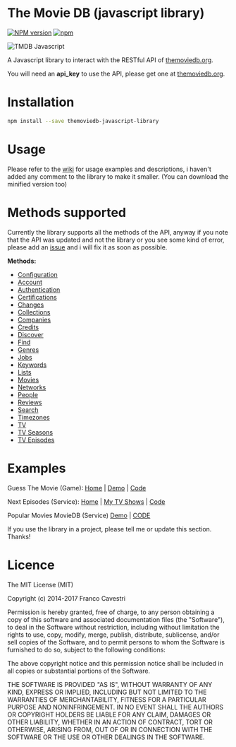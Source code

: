 The Movie DB (javascript library)
=================================
[![NPM version](https://badge.fury.io/js/themoviedb-javascript-library.svg)](http://badge.fury.io/js/themoviedb-javascript-library)
[![npm](https://img.shields.io/npm/dm/themoviedb-javascript-library.svg?maxAge=2592000)]()

![TMDB Javascript](http://codenatic.com/wp-content/uploads/2016/01/tmdb.jpg "Good movie!")

A Javascript library to interact with the RESTful API of [themoviedb.org](http://www.themoviedb.org/ "The Movie DB").

You will need an **api_key** to use the API, please get one at [themoviedb.org](http://www.themoviedb.org/ "The Movie DB").

Installation
============
```bash
npm install --save themoviedb-javascript-library
```

Usage
=====

Please refer to the [wiki](https://github.com/cavestri/themoviedb-javascript-library/wiki "See the wiki!") for usage examples and descriptions, i haven't added any comment to the library to make it smaller. (You can download the minified version too)

Methods supported
=============

Currently the library supports all the methods of the API, anyway if you note that the API was updated and not the library or you see some kind of error, please add an [issue](https://github.com/cavestri/themoviedb-javascript-library/issues "Add a bug") and i will fix it as soon as possible.

**Methods:**

- [Configuration](https://github.com/cavestri/themoviedb-javascript-library/wiki/Configuration)
- [Account](https://github.com/cavestri/themoviedb-javascript-library/wiki/Account)
- [Authentication](https://github.com/cavestri/themoviedb-javascript-library/wiki/Authentication)
- [Certifications](https://github.com/cavestri/themoviedb-javascript-library/wiki/Certifications)
- [Changes](https://github.com/cavestri/themoviedb-javascript-library/wiki/Changes)
- [Collections](https://github.com/cavestri/themoviedb-javascript-library/wiki/Collections)
- [Companies](https://github.com/cavestri/themoviedb-javascript-library/wiki/Companies)
- [Credits](https://github.com/cavestri/themoviedb-javascript-library/wiki/Credits)
- [Discover](https://github.com/cavestri/themoviedb-javascript-library/wiki/Discover)
- [Find](https://github.com/cavestri/themoviedb-javascript-library/wiki/Find)
- [Genres](https://github.com/cavestri/themoviedb-javascript-library/wiki/Genres)
- [Jobs](https://github.com/cavestri/themoviedb-javascript-library/wiki/Jobs)
- [Keywords](https://github.com/cavestri/themoviedb-javascript-library/wiki/Keywords)
- [Lists](https://github.com/cavestri/themoviedb-javascript-library/wiki/Lists)
- [Movies](https://github.com/cavestri/themoviedb-javascript-library/wiki/Movies)
- [Networks](https://github.com/cavestri/themoviedb-javascript-library/wiki/Networks)
- [People](https://github.com/cavestri/themoviedb-javascript-library/wiki/People)
- [Reviews](https://github.com/cavestri/themoviedb-javascript-library/wiki/Reviews)
- [Search](https://github.com/cavestri/themoviedb-javascript-library/wiki/Search)
- [Timezones](https://github.com/cavestri/themoviedb-javascript-library/wiki/Timezones)
- [TV](https://github.com/cavestri/themoviedb-javascript-library/wiki/TV)
- [TV Seasons](https://github.com/cavestri/themoviedb-javascript-library/wiki/TV%20Seasons)
- [TV Episodes](https://github.com/cavestri/themoviedb-javascript-library/wiki/TV%20Episodes)

Examples
========
Guess The Movie (Game): [Home](http://codenatic.com/blog/2015/02/18/guess-the-movie-game/) | [Demo](http://codenatic.com/projects/guessthemovie/) | [Code](https://github.com/cavestri/guessthemovie)


Next Episodes (Service): [Home](http://van-der-noord.nl/whensmyshow) | [My TV Shows](http://myshows-trialandsuccess.rhcloud.com) | [Code](http://github.com/robinvandernoord/nextepisodes)

Popular Movies MovieDB (Service) [Demo](http://abdulhannanali.github.io/moviedb-popular-moives) | [CODE](http://github.com/abdulhannanali/moviedb-popular-moives)

If you use the library in a project, please tell me or update this section. Thanks!

Licence
=======

The MIT License (MIT)

Copyright (c) 2014-2017 Franco Cavestri

Permission is hereby granted, free of charge, to any person obtaining a copy
of this software and associated documentation files (the "Software"), to deal
in the Software without restriction, including without limitation the rights
to use, copy, modify, merge, publish, distribute, sublicense, and/or sell
copies of the Software, and to permit persons to whom the Software is
furnished to do so, subject to the following conditions:

The above copyright notice and this permission notice shall be included in all
copies or substantial portions of the Software.

THE SOFTWARE IS PROVIDED "AS IS", WITHOUT WARRANTY OF ANY KIND, EXPRESS OR
IMPLIED, INCLUDING BUT NOT LIMITED TO THE WARRANTIES OF MERCHANTABILITY,
FITNESS FOR A PARTICULAR PURPOSE AND NONINFRINGEMENT. IN NO EVENT SHALL THE
AUTHORS OR COPYRIGHT HOLDERS BE LIABLE FOR ANY CLAIM, DAMAGES OR OTHER
LIABILITY, WHETHER IN AN ACTION OF CONTRACT, TORT OR OTHERWISE, ARISING FROM,
OUT OF OR IN CONNECTION WITH THE SOFTWARE OR THE USE OR OTHER DEALINGS IN THE
SOFTWARE.
